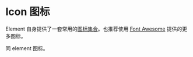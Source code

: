 # Icon 图标

Element 自身提供了一套常用的[图标集合](http://element.eleme.io/#/zh-CN/component/icon)。也推荐使用 [Font Awesome](https://fontawesome.com/) 提供的更多图标。

同 element 图标。
